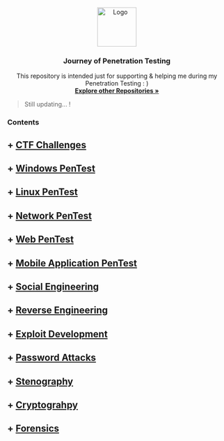 <!-- PROJECT LOGO -->
<br />
<p align="center">
  <a href="https://github.com/sarathlalup">
    <img src="https://www.go2vanguard.com/wp-content/uploads/pentesting.png" alt="Logo" width="90" height="90">
   </a>

  <h3 align="center">Journey of Penetration Testing</h3>

  <p align="center">
   This repository is intended just for supporting & helping me during my Penetration Testing : )
    <br />
    <a href="https://github.com/sarathlalup"><strong>Explore other Repositories  »</strong></a>
    <br />
    </p>
</p>

> Still updating...   !
### Contents

## + [ CTF Challenges](https://github.com/sarathlalup/Cyber-security/blob/master/Windows%20Exploitaion/README.md)

## + [ Windows PenTest](https://github.com/sarathlalup/Cyber-security/blob/master/Windows%20Exploitaion/README.md)

## + [ Linux PenTest](https://github.com/sarathlalup/Cyber-security/blob/master/Windows%20Exploitaion/README.md)

## + [ Network PenTest](https://github.com/sarathlalup/Penetration-Testing/blob/master/Network%20Penetration%20Testing/README.md)

## + [ Web PenTest](https://github.com/sarathlalup/Cyber-security/blob/master/Website%20Hacking/README.md)

## + [ Mobile Application PenTest](https://github.com/sarathlalup/Cyber-security/blob/master/Windows%20Exploitaion/README.md)

## + [ Social Engineering](https://github.com/sarathlalup/Cyber-security/blob/master/Social%20Engineering%20Attacks/README.md)

## + [ Reverse Engineering](https://github.com/sarathlalup/Cyber-security/blob/master/Windows%20Exploitaion/README.md)

## + [ Exploit Development](https://github.com/sarathlalup/Cyber-security/blob/master/Windows%20Exploitaion/README.md)

## + [ Password Attacks](https://github.com/sarathlalup/Cyber-security/blob/master/Website%20Hacking/README.md)

## + [ Stenography](https://github.com/sarathlalup/Cyber-security/blob/master/Website%20Hacking/README.md)

## + [ Cryptograhpy](https://github.com/sarathlalup/Cyber-security/blob/master/Website%20Hacking/README.md)

## + [ Forensics](https://github.com/sarathlalup/Cyber-security/blob/master/Website%20Hacking/README.md)



